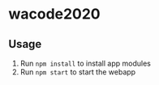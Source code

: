 # wacode2020

## Usage

1. Run `npm install` to install app modules
2. Run `npm start` to start the webapp
